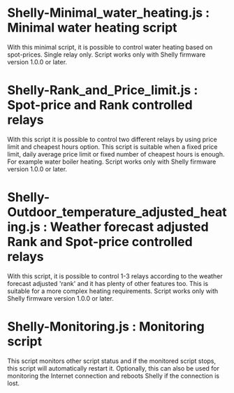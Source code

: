 Shelly-Minimal_water_heating.js : Minimal water heating script
===
With this minimal script, it is possible to control water heating based on spot-prices. Single relay only.
Script works only with Shelly firmware version 1.0.0 or later.

Shelly-Rank_and_Price_limit.js : Spot-price and Rank controlled relays
===
With this script it is possible to control two different relays by using price limit and cheapest hours option. This script is suitable when a fixed price limit, daily average price limit or fixed number of cheapest hours is enough. For example water boiler heating. Script works only with Shelly firmware version 1.0.0 or later.

Shelly-Outdoor_temperature_adjusted_heating.js : Weather forecast adjusted Rank and Spot-price controlled relays
===
With this script, it is possible to control 1-3 relays according to the weather forecast adjusted 'rank' and it has plenty of other features too. This is suitable for a more complex heating requirements.
Script works only with Shelly firmware version 1.0.0 or later.

Shelly-Monitoring.js : Monitoring script
===
This script monitors other script status and if the monitored script stops, this script will automatically restart it. Optionally, this can also be used for monitoring the Internet connection and reboots Shelly if the connection is lost.
